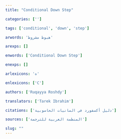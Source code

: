 ```yaml
---
title: "Conditional Down Step"

categories: ['']

tags: ['conditional', 'down', 'step']

arwords: 'هبوط مشروط'

arexps: []

enwords: ['Conditional Down Step']

enexps: []

arlexicons: 'ه'

enlexicons: ['C']

authors: ['Ruqayya Roshdy']

translators: ['Tarek Ibrahim']

citations: ['دليل أكسفورد في السانيات الحاسوبية']

sources: ['المنظمة العربية للترجمة']

slug: ""
---
```


